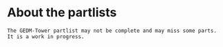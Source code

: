 # About the partlists

    The GEDM-Tower partlist may not be complete and may miss some parts. It is a work in progress. 
    
    




